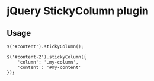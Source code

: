 # jQuery StickyColumn plugin

## Usage

    $('#content').stickyColumn();

    $('#content-2').stickyColumn({
        'column': '.my-column',
        'content': '#my-content'
    });
